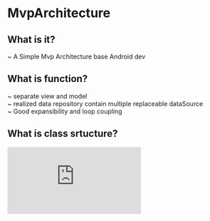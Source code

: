 # MvpArchitecture
## What is it?
~ A Simple Mvp Architecture base Android dev
## What is function?
~ separate view and model <br>
~ realized data repository contain multiple replaceable dataSource <br>
~ Good expansibility and loop coupling <br>
## What is class srtucture? 
![shot1](https://github.com/zhuxiaogit/MvpArchitecture/blob/master/print.pdf)

      
